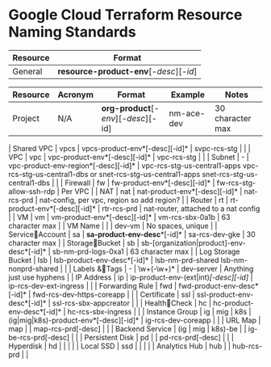 # **Google Cloud Terraform Resource Naming Standards**

| Resource | Format                                       |
|----------|----------------------------------------------|
| General  | **resource-product-env**\[_-desc_\]\[_-id_\] |

| Resource | Acronym | Format                                      | Example    | Notes            |
|----------|---------|---------------------------------------------|------------|------------------|
| Project  | N/A     | **org-product**\[_-env_\]\[_-desc_\]\[-id\] | nm-ace-dev | 30 character max |


| Shared VPC         | vpcs   | vpcs-product-env*\[-desc\]\[-id\]* | svpc-rcs-stg |  |
| VPC                | vpc    | vpc-product-env*\[-desc\]\[-id\]* | vpc-rcs-stg |  |
| Subnet             | \-     | vpc-product-env-region*\[-desc\]\[-id\]* | vpc-rcs-stg-us-central1-apps vpc-rcs-stg-us-central1-dbs or snet-rcs-stg-us-central1-apps snet-rcs-stg-us-central1-dbs |  |
| Firewall           | fw     | fw-product-env*\[-desc\]\[-id\]* | fw-rcs-stg-allow-ssh-rdp | Per VPC |
| NAT                | nat    | nat-product-env*\[-desc\]\[-id\]* | nat-rcs-prd | nat-config, per vpc, region so add region? |
| Router             | rt     | rt-product-env*\[-desc\]\[-id\]* | rtr-rcs-prd | nat-router, attached to a nat config |
| VM                 | vm     | vm-product-env*\[-desc\]\[-id\]* | vm-rcs-sbx-0a1b | 63 character max |
| VM Name            |        |  | dev-vm | No spaces, unique |
| ServiceAccount    | sa     | **sa-product-env-desc***\[-id\]* | sa-rcs-dev-gke | 30 character max |
| StorageBucket     | sb     | sb-\[organization|product\]-env-desc*\[-id\]* | sb-nm-prd-logs-0xa1 | 63 character max |
| Log Storage Bucket | lsb    | lsb-product-env-desc*\[-id\]* | lsb-nm-prd-shared lsb-nm-nonprd-shared |  |
| Labels &Tags      | \-     | \\w+(-\\w+)\* | dev-server | Anything just use hyphens |
| IP Address         | ip     | ip-product-env-(ext|int)*\[-desc\]\[-id\]* | ip-rcs-dev-ext-ingress |  |
| Forwarding Rule    | fwd    | fwd-product-env-desc*\[-id\]* | fwd-rcs-dev-https-coreapp |  |
| Certificate        | ssl    | ssl-product-env-desc*\[-id\]* | ssl-rcs-sbx-appcreator |  |
| HealthCheck       | hc     | hc-product-env-desc*\[-id\]* | hc-rcs-sbx-ingress |  |
| Instance Group     | ig     | mig | k8s | (ig|mig|k8s)-product-env*\[-desc\]\[-id\]* | ig-rcs-dev-coreapp |  |
| URL Map            | map    |  | map-rcs-prd\[-desc\] |  |
| Backend Service    | (ig    | mig | k8s)-be |  | ig-be-rcs-prd\[-desc\] |  |
| Persistent Disk    | pd     |  | pd-rcs-prd\[-desc\] |  |
| Hyperdisk          | hd     |  |  |  |
| Local SSD          | ssd    |  |  |  |
| Analytics Hub      | hub    |  | hub-rcs-prd |  |

